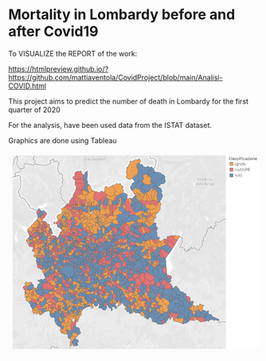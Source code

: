# Mortality in Lombardy before and after Covid19

To VISUALIZE the REPORT of the work:

https://htmlpreview.github.io/?https://github.com/mattiaventola/CovidProject/blob/main/Analisi-COVID.html



This project aims to predict the number of death in Lombardy for the first quarter of 2020

For the analysis, have been used data from the ISTAT dataset.

Graphics are done using Tableau

![This is an image](https://github.com/mattiaventola/CovidProject/blob/main/lombardyanalysis.jpg)
